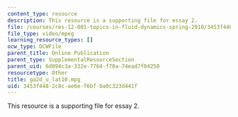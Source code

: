 ```yaml
---
content_type: resource
description: This resource is a supporting file for essay 2.
file: /courses/res-12-001-topics-in-fluid-dynamics-spring-2010/3453f4482c8cae6ef6bfba0c323d441f_ga2d_u_lat10.mpg
file_type: video/mpeg
learning_resource_types: []
ocw_type: OCWFile
parent_title: Online Publication
parent_type: SupplementalResourceSection
parent_uid: 6d094c3a-332e-7764-f70a-74ead7f04258
resourcetype: Other
title: ga2d_u_lat10.mpg
uid: 3453f448-2c8c-ae6e-f6bf-ba0c323d441f
---
```

This resource is a supporting file for essay 2.

